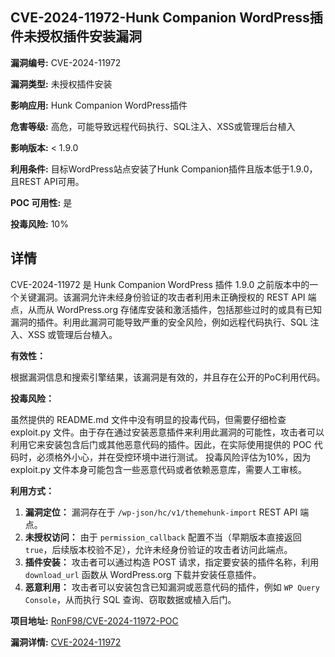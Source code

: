 ## CVE-2024-11972-Hunk Companion WordPress插件未授权插件安装漏洞

**漏洞编号:** CVE-2024-11972

**漏洞类型:** 未授权插件安装

**影响应用:** Hunk Companion WordPress插件

**危害等级:** 高危，可能导致远程代码执行、SQL注入、XSS或管理后台植入

**影响版本:** < 1.9.0

**利用条件:** 目标WordPress站点安装了Hunk Companion插件且版本低于1.9.0，且REST API可用。

**POC 可用性:** 是

**投毒风险:** 10%

## 详情

CVE-2024-11972 是 Hunk Companion WordPress 插件 1.9.0 之前版本中的一个关键漏洞。该漏洞允许未经身份验证的攻击者利用未正确授权的 REST API 端点，从而从 WordPress.org 存储库安装和激活插件，包括那些过时的或具有已知漏洞的插件。利用此漏洞可能导致严重的安全风险，例如远程代码执行、SQL 注入、XSS 或管理后台植入。

**有效性：**

根据漏洞信息和搜索引擎结果，该漏洞是有效的，并且存在公开的PoC利用代码。

**投毒风险：**

虽然提供的 README.md 文件中没有明显的投毒代码，但需要仔细检查 exploit.py 文件。由于存在通过安装恶意插件来利用此漏洞的可能性，攻击者可以利用它来安装包含后门或其他恶意代码的插件。因此，在实际使用提供的 POC 代码时，必须格外小心，并在受控环境中进行测试。 投毒风险评估为10%，因为 exploit.py 文件本身可能包含一些恶意代码或者依赖恶意库，需要人工审核。

**利用方式：**

1.  **漏洞定位：** 漏洞存在于 `/wp-json/hc/v1/themehunk-import` REST API 端点。
2.  **未授权访问：** 由于 `permission_callback` 配置不当（早期版本直接返回 `true`，后续版本校验不足），允许未经身份验证的攻击者访问此端点。
3.  **插件安装：** 攻击者可以通过构造 POST 请求，指定要安装的插件名称，利用 `download_url` 函数从 WordPress.org 下载并安装任意插件。
4.  **恶意利用：** 攻击者可以安装包含已知漏洞或恶意代码的插件，例如 `WP Query Console`，从而执行 SQL 查询、窃取数据或植入后门。

**项目地址:** [RonF98/CVE-2024-11972-POC](https://github.com/RonF98/CVE-2024-11972-POC)

**漏洞详情:** [CVE-2024-11972](https://nvd.nist.gov/vuln/detail/CVE-2024-11972)